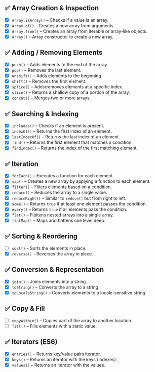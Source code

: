 ## ✅ Array Creation & Inspection

- [x] `Array.isArray()` – Checks if a value is an array.
- [x] `Array.of()` – Creates a new array from arguments.
- [x] `Array.from()` – Creates an array from iterable or array-like objects.
- [x] `Array()` – Array constructor to create a new array.

## ✅ Adding / Removing Elements

- [x] `push()` – Adds elements to the end of the array.
- [x] `pop()` – Removes the last element.
- [x] `unshift()` – Adds elements to the beginning.
- [x] `shift()` – Removes the first element.
- [x] `splice()` – Adds/removes elements at a specific index.
- [x] `slice()` – Returns a shallow copy of a portion of the array.
- [x] `concat()` – Merges two or more arrays.

## ✅ Searching & Indexing

- [x] `includes()` – Checks if an element is present.
- [x] `indexOf()` – Returns the first index of an element.
- [x] `lastIndexOf()` – Returns the last index of an element.
- [x] `find()` – Returns the first element that matches a condition.
- [x] `findIndex()` – Returns the index of the first matching element.

## ✅ Iteration

- [x] `forEach()` – Executes a function for each element.
- [x] `map()` – Creates a new array by applying a function to each element.
- [x] `filter()` – Filters elements based on a condition.
- [x] `reduce()` – Reduces the array to a single value.
- [x] `reduceRight()` – Similar to `reduce()` but from right to left.
- [x] `some()` – Returns `true` if at least one element passes the condition.
- [x] `every()` – Returns `true` if all elements pass the condition.
- [x] `flat()` – Flattens nested arrays into a single array.
- [x] `flatMap()` – Maps and flattens one level deep.

## ✅ Sorting & Reordering

- [ ] `sort()` – Sorts the elements in place.
- [x] `reverse()` – Reverses the array in place.

## ✅ Conversion & Representation

- [x] `join()` – Joins elements into a string.
- [x] `toString()` – Converts the array to a string.
- [x] `toLocaleString()` – Converts elements to a locale-sensitive string.

## ✅ Copy & Fill

- [ ] `copyWithin()` – Copies part of the array to another location.
- [ ] `fill()` – Fills elements with a static value.

## ✅ Iterators (ES6)

- [x] `entries()` – Returns key/value pairs iterator.
- [x] `keys()` – Returns an iterator with the keys (indexes).
- [x] `values()` – Returns an iterator with the values.
